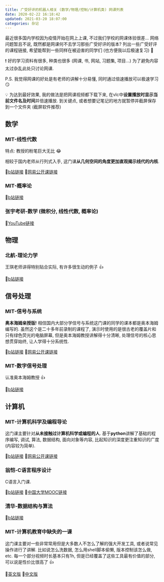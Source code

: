 ```yaml
---
title: 广受好评的机器人相关 (数学/物理/控制/计算机类) 网课列表
date: 2020-02-22 16:18:42
updated: 2021-03-20 18:07:00
categories: 杂记
---
```


最近很多国内学校因为疫情开始在网上上课, 不过我们学校的网课体验很差... 网络问题暂且不说, 既然都是网课何不去学习那些广受好评的版本? 列出一些广受好评的课程链接, 希望能帮到一些同样在被迫害的同学们 (也方便我以后极速复习) 💩

<!-- More -->

❗️ 好的学习资料有很多, 种类也很多 (网课, 书, 网站, 习题集, 项目...) 为了避免内容太过杂乱此处只讨论网课.

P.S. 我觉得网课的好处是有老师的讲解十分易懂, 同时通过倍速播放可以极速学习 😏

💡 为达到最好效果, 我的做法是把网课视频都下载下来, 在vlc中**设置播放时显示当前文件名及时间**并倍速播放. 到关键点, 或者想要记笔记的地方就暂停并截屏保存到一个文件夹 (截屏软件推荐)


## 数学

### MIT-线性代数

特点: 教授的粉笔巨大无比 😂

相较于国内老师从行列式入手, 这门课**从几何空间的角度更加直观揭示线代的内核**.

🔗[b站链接](https://www.bilibili.com/video/BV1zx411g7gq) 🔗[网易公开课链接](http://open.163.com/newview/movie/courseintro?newurl=%2Fspecial%2Fopencourse%2Fdaishu.html)

### MIT-概率论

🔗[b站链接](https://www.bilibili.com/video/BV19s41167TE)

### 张宇考研-数学 (微积分, 线性代数, 概率论)

🔗[YouTube链接](https://www.youtube.com/watch?v=ghNtuabD6Ss&list=PLRMOX8QaZK8z4yLzXRkiPO38R911V7TQE)

## 物理

### 北航-理论力学

王琪老师讲得特别贴合实际, 有许多很生动的例子 👍

🔗[b站链接](https://www.bilibili.com/video/BV1k7411T7QU)

## 信号处理

### MIT-信号与系统

**奥本海姆亲授版!** 相信国内大部分学信号与系统这门课的同学的课本都是奥本海姆编写的. 虽然这个是二十多年前录制的课程了, 演示时使用的是很古老的覆盖片和只有绿色荧光的电脑屏幕, 但是奥本海姆教授讲解得十分清晰, 处理信号的核心思想贯穿始终, 让人学得十分系统性.

🔗[b站链接](https://www.bilibili.com/video/BV1xy4y167DD) 🔗[网易公开课链接](http://open.163.com/newview/movie/free?pid=M8AROL7GG&mid=M8AROOU9F)

### MIT-数字信号处理

认准奥本海姆教授 👍

🔗[b站链接](https://www.bilibili.com/video/BV1uk4y1R771)

## 计算机

### MIT-计算机科学及编程导论

这门课主要针对**从未接触过计算机科学或编程的人**. 基于**python**讲解了基础的程序编写, 调试, 算法, 数据结构, 面向对象等内容, 比起知识的深度更注重知识的广度 (内容较为简单).

🔗[b站链接](https://www.bilibili.com/video/BV1m4411U7gs) 
🔗[网易公开课链接](http://open.163.com/newview/movie/courseintro?newurl=%2Fspecial%2Fopencourse%2Fbianchengdaolun.html)

### 翁恺-C语言程序设计

C语言入门课.

🔗[b站链接](https://www.bilibili.com/video/BV1sJ411E7St) 🔗[中国大学MOOC链接](https://www.icourse163.org/course/ZJU-9001)

### 清华-数据结构与算法

🔗[b站链接](https://www.bilibili.com/video/BV1jt4y117KR)

### MIT-计算机教育中缺失的一课

这门课主要对一些非常常用但是大多数人不怎么了解的强大开发工具, 或者说常见操作进行了讲解. 比如说怎么洗数据, 怎么用shell脚本偷懒, 版本控制该怎么做, etc. 每一个部分视频时长基本只有1h, 但是已经覆盖了这些工具最有价值的部分, 可以说是性价比很高了 👍

🔗[英文版](https://missing.csail.mit.edu/) 🔗[中文版](https://missing-semester-cn.github.io/)